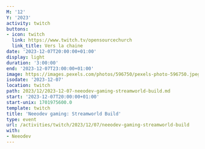 ```yaml
---
M: '12'
Y: '2023'
activity: twitch
buttons:
- icon: twitch
  link: https://www.twitch.tv/opensourcechurch
  link_title: Vers la chaine
date: '2023-12-07T20:00:00+01:00'
display: light
duration: '3:00:00'
end: '2023-12-07T23:00:00+01:00'
image: https://images.pexels.com/photos/596750/pexels-photo-596750.jpeg
isodate: '2023-12-07'
location: twitch
path: 2023/12/2023-12-07-neeodev-gaming-streamworld-build.md
start: '2023-12-07T20:00:00+01:00'
start-unix: 1701975600.0
template: twitch
title: 'Neeodev gaming: Streamworld Build'
type: event
url: /activities/twitch/2023/12/07/neeodev-gaming-streamworld-build
with:
- Neeodev
---
```

